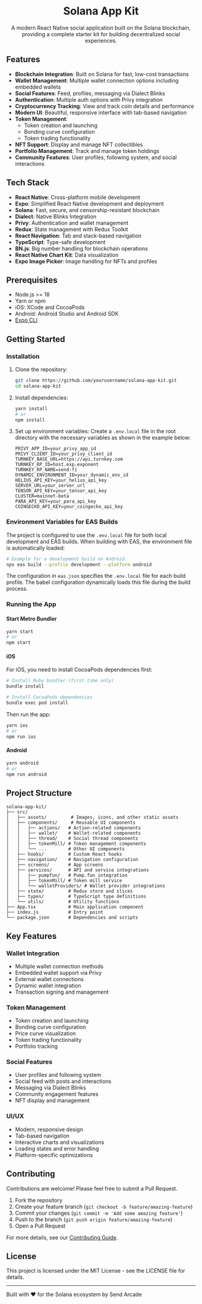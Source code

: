 <div align="center">

# Solana App Kit

A modern React Native social application built on the Solana blockchain, providing a complete starter kit for building decentralized social experiences.


</div>

## Features

- **Blockchain Integration**: Built on Solana for fast, low-cost transactions
- **Wallet Management**: Multiple wallet connection options including embedded wallets
- **Social Features**: Feed, profiles, messaging via Dialect Blinks
- **Authentication**: Multiple auth options with Privy integration
- **Cryptocurrency Tracking**: View and track coin details and performance
- **Modern UI**: Beautiful, responsive interface with tab-based navigation
- **Token Management**: 
  - Token creation and launching
  - Bonding curve configuration
  - Token trading functionality
- **NFT Support**: Display and manage NFT collectibles
- **Portfolio Management**: Track and manage token holdings
- **Community Features**: User profiles, following system, and social interactions

## Tech Stack

- **React Native**: Cross-platform mobile development
- **Expo**: Simplified React Native development and deployment
- **Solana**: Fast, secure, and censorship-resistant blockchain
- **Dialect**: Native Blinks Integration
- **Privy**: Authentication and wallet management
- **Redux**: State management with Redux Toolkit
- **React Navigation**: Tab and stack-based navigation
- **TypeScript**: Type-safe development
- **BN.js**: Big number handling for blockchain operations
- **React Native Chart Kit**: Data visualization
- **Expo Image Picker**: Image handling for NFTs and profiles

## Prerequisites

- Node.js >= 18
- Yarn or npm
- iOS: XCode and CocoaPods
- Android: Android Studio and Android SDK
- [Expo CLI](https://docs.expo.dev/get-started/installation/)

## Getting Started

### Installation

1. Clone the repository:
   ```sh
   git clone https://github.com/yourusername/solana-app-kit.git
   cd solana-app-kit
   ```

2. Install dependencies:
   ```sh
   yarn install
   # or
   npm install
   ```

3. Set up environment variables:
   Create a `.env.local` file in the root directory with the necessary variables as shown in the example below:
   ```
   PRIVY_APP_ID=your_privy_app_id
   PRIVY_CLIENT_ID=your_privy_client_id
   TURNKEY_BASE_URL=https://api.turnkey.com
   TURNKEY_RP_ID=host.exp.exponent
   TURNKEY_RP_NAME=send-fi
   DYNAMIC_ENVIRONMENT_ID=your_dynamic_env_id
   HELIUS_API_KEY=your_helius_api_key
   SERVER_URL=your_server_url
   TENSOR_API_KEY=your_tensor_api_key
   CLUSTER=mainnet-beta
   PARA_API_KEY=your_para_api_key
   COINGECKO_API_KEY=your_coingecko_api_key
   ```

### Environment Variables for EAS Builds

The project is configured to use the `.env.local` file for both local development and EAS builds. When building with EAS, the environment file is automatically loaded:

```sh
# Example for a development build on Android
npx eas build --profile development --platform android
```

The configuration in `eas.json` specifies the `.env.local` file for each build profile. The babel configuration dynamically loads this file during the build process.

### Running the App

#### Start Metro Bundler

```sh
yarn start
# or
npm start
```

#### iOS

For iOS, you need to install CocoaPods dependencies first:

```sh
# Install Ruby bundler (first time only)
bundle install

# Install CocoaPods dependencies
bundle exec pod install
```

Then run the app:

```sh
yarn ios
# or
npm run ios
```

#### Android

```sh
yarn android
# or
npm run android
```

## Project Structure

```
solana-app-kit/
├── src/
│   ├── assets/         # Images, icons, and other static assets
│   ├── components/     # Reusable UI components
│   │   ├── actions/   # Action-related components
│   │   ├── wallet/    # Wallet-related components
│   │   ├── thread/    # Social thread components
│   │   ├── tokenMill/ # Token management components
│   │   └── ...        # Other UI components
│   ├── hooks/         # Custom React hooks
│   ├── navigation/    # Navigation configuration
│   ├── screens/       # App screens
│   ├── services/      # API and service integrations
│   │   ├── pumpfun/   # Pump.fun integration
│   │   ├── tokenMill/ # Token mill service
│   │   └── walletProviders/ # Wallet provider integrations
│   ├── state/         # Redux store and slices
│   ├── types/         # TypeScript type definitions
│   └── utils/         # Utility functions
├── App.tsx            # Main application component
├── index.js           # Entry point
└── package.json       # Dependencies and scripts
```

## Key Features

### Wallet Integration
- Multiple wallet connection methods
- Embedded wallet support via Privy
- External wallet connections
- Dynamic wallet integration
- Transaction signing and management

### Token Management
- Token creation and launching
- Bonding curve configuration
- Price curve visualization
- Token trading functionality
- Portfolio tracking

### Social Features
- User profiles and following system
- Social feed with posts and interactions
- Messaging via Dialect Blinks
- Community engagement features
- NFT display and management

### UI/UX
- Modern, responsive design
- Tab-based navigation
- Interactive charts and visualizations
- Loading states and error handling
- Platform-specific optimizations

## Contributing

Contributions are welcome! Please feel free to submit a Pull Request.

1. Fork the repository
2. Create your feature branch (`git checkout -b feature/amazing-feature`)
3. Commit your changes (`git commit -m 'Add some amazing feature'`)
4. Push to the branch (`git push origin feature/amazing-feature`)
5. Open a Pull Request

For more details, see our [Contributing Guide](CONTRIBUTING.md).

## License

This project is licensed under the MIT License - see the LICENSE file for details.

---

Built with ❤️ for the Solana ecosystem by Send Arcade
